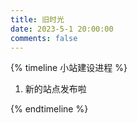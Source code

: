 ```yaml
---
title: 旧时光
date: 2023-5-1 20:00:00
comments: false
---
```


{% timeline 小站建设进程 %}

<!-- timeline 2023-5-1-->

1. 新的站点发布啦

<!-- endtimeline -->


{% endtimeline %}
